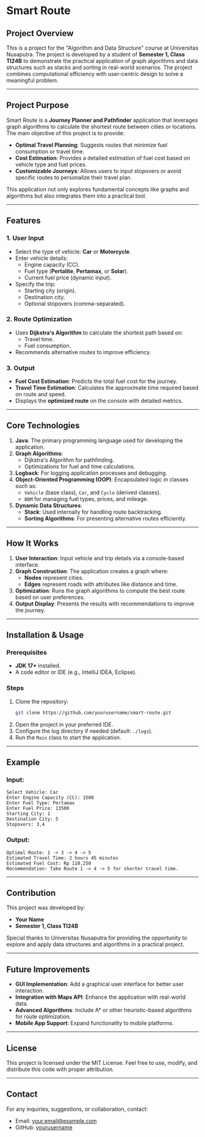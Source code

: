 # Smart Route

## Project Overview
This is a project for the "Algorithm and Data Structure" course at Universitas Nusaputra. The project is developed by a student of **Semester 1, Class TI24B** to demonstrate the practical application of graph algorithms and data structures such as stacks and sorting in real-world scenarios. The project combines computational efficiency with user-centric design to solve a meaningful problem.

---

## Project Purpose
Smart Route is a **Journey Planner and Pathfinder** application that leverages graph algorithms to calculate the shortest route between cities or locations. The main objective of this project is to provide:
- **Optimal Travel Planning**: Suggests routes that minimize fuel consumption or travel time.
- **Cost Estimation**: Provides a detailed estimation of fuel cost based on vehicle type and fuel prices.
- **Customizable Journeys**: Allows users to input stopovers or avoid specific routes to personalize their travel plan.

This application not only explores fundamental concepts like graphs and algorithms but also integrates them into a practical tool.

---

## Features
### 1. User Input
- Select the type of vehicle: **Car** or **Motorcycle**.
- Enter vehicle details:
  - Engine capacity (CC).
  - Fuel type (**Pertalite**, **Pertamax**, or **Solar**).
  - Current fuel price (dynamic input).
- Specify the trip:
  - Starting city (origin).
  - Destination city.
  - Optional stopovers (comma-separated).

### 2. Route Optimization
- Uses **Dijkstra's Algorithm** to calculate the shortest path based on:
  - Travel time.
  - Fuel consumption.
- Recommends alternative routes to improve efficiency.

### 3. Output
- **Fuel Cost Estimation**: Predicts the total fuel cost for the journey.
- **Travel Time Estimation**: Calculates the approximate time required based on route and speed.
- Displays the **optimized route** on the console with detailed metrics.

---

## Core Technologies
1. **Java**: The primary programming language used for developing the application.
2. **Graph Algorithms**:
   - Dijkstra's Algorithm for pathfinding.
   - Optimizations for fuel and time calculations.
3. **Logback**: For logging application processes and debugging.
4. **Object-Oriented Programming (OOP)**: Encapsulated logic in classes such as:
   - `Vehicle` (base class), `Car`, and `Cycle` (derived classes).
   - `BBM` for managing fuel types, prices, and mileage.
5. **Dynamic Data Structures**:
   - **Stack**: Used internally for handling route backtracking.
   - **Sorting Algorithms**: For presenting alternative routes efficiently.

---

## How It Works
1. **User Interaction**: Input vehicle and trip details via a console-based interface.
2. **Graph Construction**: The application creates a graph where:
   - **Nodes** represent cities.
   - **Edges** represent roads with attributes like distance and time.
3. **Optimization**: Runs the graph algorithms to compute the best route based on user preferences.
4. **Output Display**: Presents the results with recommendations to improve the journey.

---

## Installation & Usage
### Prerequisites
- **JDK 17+** installed.
- A code editor or IDE (e.g., IntelliJ IDEA, Eclipse).

### Steps
1. Clone the repository:
   ```bash
   git clone https://github.com/yourusername/smart-route.git
   ```
2. Open the project in your preferred IDE.
3. Configure the log directory if needed (default: `./logs`).
4. Run the `Main` class to start the application.

---

## Example
### Input:
```text
Select Vehicle: Car
Enter Engine Capacity (CC): 1500
Enter Fuel Type: Pertamax
Enter Fuel Price: 13500
Starting City: 1
Destination City: 5
Stopovers: 3,4
```

### Output:
```text
Optimal Route: 1 -> 3 -> 4 -> 5
Estimated Travel Time: 2 hours 45 minutes
Estimated Fuel Cost: Rp 110,250
Recommendation: Take Route 1 -> 4 -> 5 for shorter travel time.
```

---

## Contribution
This project was developed by:
- **Your Name**
- **Semester 1, Class TI24B**

Special thanks to Universitas Nusaputra for providing the opportunity to explore and apply data structures and algorithms in a practical project.

---

## Future Improvements
- **GUI Implementation**: Add a graphical user interface for better user interaction.
- **Integration with Maps API**: Enhance the application with real-world data.
- **Advanced Algorithms**: Include A* or other heuristic-based algorithms for route optimization.
- **Mobile App Support**: Expand functionality to mobile platforms.

---

## License
This project is licensed under the MIT License. Feel free to use, modify, and distribute this code with proper attribution.

---

## Contact
For any inquiries, suggestions, or collaboration, contact:
- Email: your.email@example.com
- GitHub: [yourusername](https://github.com/yourusername)

